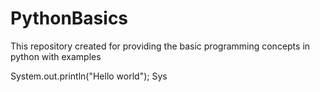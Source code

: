 # PythonBasics
This repository created for providing the basic programming concepts in python with examples

System.out.println("Hello world");
Sys